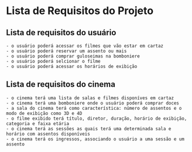 # Lista de Requisitos do Projeto
## Lista de requisitos do usuário
    - o usuário poderá acessar os filmes que vão estar em cartaz
    - o usuário poderá reservar um assento ou mais
    - o usuário poderá comprar guloseimas na bomboniere
    - o usuário poderá selcionar o filme
    - o usuário poderá acessar os horários de exibição
## Lista de requisitos do cinema
    - o cinema terá uma lista de salas e filmes disponíves em cartaz
    - o cinema terá uma bomboniere onde o usuário poderá comprar doces
    - a sala do cinema terá como característica: número de assentos e o modo de exibição como 3D e 4D
    - o filme exibido terá título, diretor, duração, horário de exibição, categoria e faixa etária
    - o cinema terá as sessões as quais terá uma determinada sala e horário com assentos disponíveis
    - o cinema terá os ingressos, associando o usuário a uma sessão e um assento

